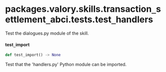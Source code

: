 <a id="packages.valory.skills.transaction_settlement_abci.tests.test_handlers"></a>

# packages.valory.skills.transaction`_`settlement`_`abci.tests.test`_`handlers

Test the dialogues.py module of the skill.

<a id="packages.valory.skills.transaction_settlement_abci.tests.test_handlers.test_import"></a>

#### test`_`import

```python
def test_import() -> None
```

Test that the 'handlers.py' Python module can be imported.

